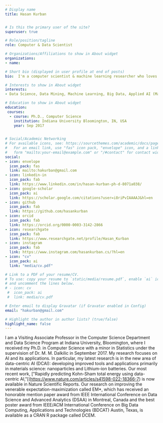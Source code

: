 ```yaml
---
# Display name
title: Hasan Kurban


# Is this the primary user of the site?
superuser: true

# Role/position/tagline
role: Computer & Data Scientist

# Organizations/Affiliations to show in About widget
organizations:
- name: 

# Short bio (displayed in user profile at end of posts)
bio:  I'm a computer scientist & machine learning researcher who loves building intelligent systems to find data-driven solutions to real-world problems. 

# Interests to show in About widget
interests:
- Data Science, Data Mining, Machine Learning, Big Data, Applied AI (Materials Science)

# Education to show in About widget
education:
 courses:  
  - course: Ph.D., Computer Science
    institution: Indiana University Bloomington, IN, USA
    year: Sep 2017
 

# Social/Academic Networking
# For available icons, see: https://sourcethemes.com/academic/docs/page-builder/#icons
#   For an email link, use "fas" icon pack, "envelope" icon, and a link in the
#   form "mailto:your-email@example.com" or "/#contact" for contact widget.
social:
- icon: envelope
  icon_pack: fas
  link: mailto:hakurban@gmail.com
- icon: linkedin-in
  icon_pack: fab
  link: https://www.linkedin.com/in/hasan-kurban-ph-d-8071a038/
- icon: google-scholar
  icon_pack: ai
  link: https://scholar.google.com/citations?user=i8riPvIAAAAJ&hl=en
- icon: github
  icon_pack: fab
  link: https://github.com/hasankurban
- icon: orcid
  icon_pack: fab
  link: https://orcid.org/0000-0003-3142-2866
- icon: researchgate
  icon_pack: fab  
  link: https://www.researchgate.net/profile/Hasan_Kurban
- icon: instagram
  icon_pack: fab
  link: https://www.instagram.com/hasankurban.cs/?hl=en
- icon: "cv"
  icon_pack: ai
  link: "media/cv.pdf"

# Link to a PDF of your resume/CV.
# To use: copy your resume to `static/media/resume.pdf`, enable `ai` icons in `params.toml`, 
# and uncomment the lines below.
# - icon: cv
 #  icon_pack: ai
 #  link: media/cv.pdf

# Enter email to display Gravatar (if Gravatar enabled in Config)
email: "hakurban@gmail.com"

# Highlight the author in author lists? (true/false)
highlight_name: false
---
```


I am  a Visiting Associate Professor in the Computer Science Department and Data Science Program at Indiana University, Bloomington, where I received my  Ph.D. in Computer Science with a minor in Statistics under the supervision of Dr. M. M. Dalkilic in September 2017.  My research focuses on AI and its applications.  In particular,  my latest research is in the new area of data-centric AI (DCAI): developing improved tools and applications primarily in materials science: nanoparticles and Lithium-ion batteries.  Our most recent work, ["Rapidly predicting Kohn-Sham total energy using data-centric AI,"[(https://www.nature.com/articles/s41598-022-18366-7)  is now available in Nature Scientific Reports.  Our  research on improving the venerable expectation-maximization called EM*,  which has received an honorable mention paper award from IEEE International Conference on Data Science and Advanced Analytics (DSAA) in Montreal, Canada and the best poster award from IEEE/ACM International Conference on Big Data Computing, Applications and Technologies (BDCAT) Austin, Texas,  is available as a CRAN R package called DCEM. 